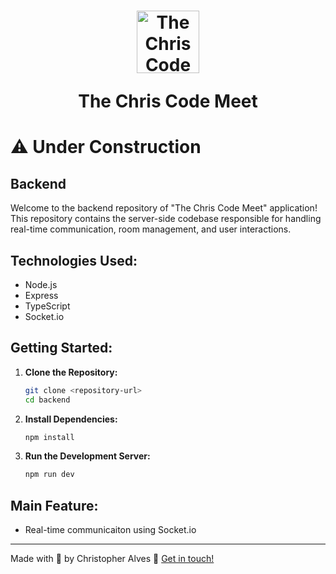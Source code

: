 <h1 align="center">
  <p align="center">
    <img alt="The Chris Code Meet" title="The Chris Code Meet" src="https://github.com/christopher-alves-dev/the-chris-code-meet-back-end/assets/51724197/76dd3102-0585-414e-be1e-9e2ad67abfc9" width="100px" />
  </p>

  <p align="center">The Chris Code Meet</p>
</h1>

# ⚠️ Under Construction

## Backend

Welcome to the backend repository of "The Chris Code Meet" application! This repository contains the server-side codebase responsible for handling real-time communication, room management, and user interactions.

## Technologies Used:

- Node.js
- Express
- TypeScript
- Socket.io

## Getting Started:

1. **Clone the Repository:**
   ```bash
   git clone <repository-url>
   cd backend

2. **Install Dependencies:**
   ```bash
   npm install
   ```

3. **Run the Development Server:**
   ```bash
   npm run dev
   ```

## Main Feature: 

* Real-time communicaiton using Socket.io

---

Made with 💜 by Christopher Alves :wave: [Get in touch!](https://www.linkedin.com/in/chrisleoalves/)
